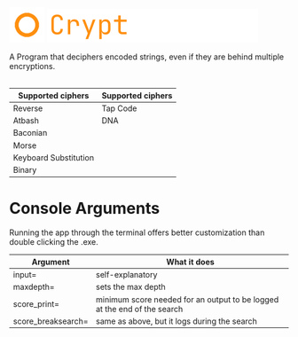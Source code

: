 <img src="https://github.com/fosterchild1/Cryptographer/blob/master/resources/icon.ico" width="64" height="64"> <img src="https://github.com/fosterchild1/Cryptographer/blob/master/resources/text.png" width="381" height="61"> 

A Program that deciphers encoded strings, even if they are behind multiple encryptions.
<br/><br/>

| Supported ciphers | Supported ciphers |
| ---  | --- |
| Reverse | Tap Code |
| Atbash | DNA |
| Baconian |
| Morse |
| Keyboard Substitution |
| Binary |

# Console Arguments
Running the app through the terminal offers better customization than double clicking the .exe.
<br/>

| Argument | What it does |
| ---  | --- |
| input= | self-explanatory |
| maxdepth= | sets the max depth |
| score_print= | minimum score needed for an output to be logged at the end of the search |
| score_breaksearch= | same as above, but it logs during the search |
